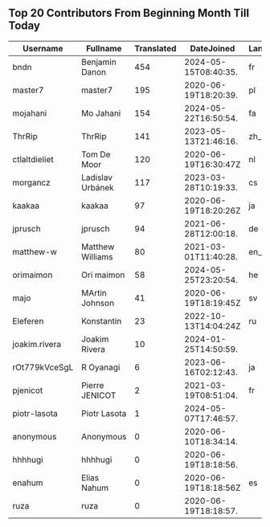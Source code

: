 ## Top 20 Contributors From Beginning Month Till Today ##
|Username|Fullname|Translated|DateJoined|Language|
|--------|--------|----------|----------|-------|
|bndn|Benjamin Danon|454|2024-05-15T08:40:35.|fr|
|master7|master7|195|2020-06-19T18:20:39.|pl|
|mojahani|Mo Jahani|154|2024-05-22T16:50:54.|fa|
|ThrRip|ThrRip|141|2023-05-13T21:46:16.|zh_Hans|
|ctlaltdieliet|Tom De Moor|120|2020-06-19T16:30:47Z|nl|
|morgancz|Ladislav Urbánek|117|2023-03-28T10:19:33.|cs|
|kaakaa|kaakaa|97|2020-06-19T18:20:26Z|ja|
|jprusch|jprusch|94|2021-06-28T12:00:18.|de|
|matthew-w|Matthew Williams|80|2021-03-01T11:40:28.|en_AU|
|orimaimon|Ori maimon|58|2024-05-25T23:20:54.|he|
|majo|MArtin Johnson|41|2020-06-19T18:19:45Z|sv|
|Eleferen|Konstantin|23|2022-10-13T14:04:24Z|ru|
|joakim.rivera|Joakim Rivera|10|2024-01-25T14:50:59.||
|rOt779kVceSgL|R Oyanagi|6|2023-06-16T02:12:43.|ja|
|pjenicot|Pierre JENICOT|2|2021-03-19T08:51:04.|fr|
|piotr-lasota|Piotr Lasota|1|2024-05-07T17:46:57.||
|anonymous|Anonymous|0|2020-06-10T18:34:14.||
|hhhhugi|hhhhugi|0|2020-06-19T18:18:56.||
|enahum|Elias  Nahum|0|2020-06-19T18:18:56Z|es|
|ruza|ruza|0|2020-06-19T18:18:57.||
